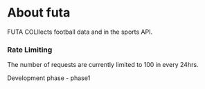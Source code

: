 # About futa

FUTA COLllects football data and in the sports API.

### Rate Limiting 
The number of requests are currently limited to 100 in every 24hrs. 

Development phase - phase1
